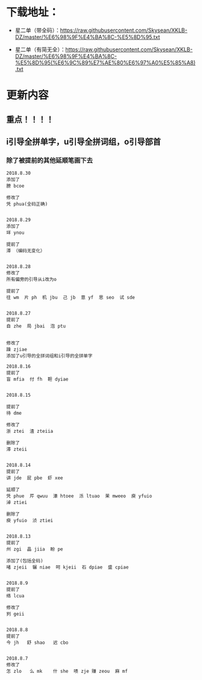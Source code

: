 # 下载地址：
* 星二单（带全码）：https://raw.githubusercontent.com/Skysean/XKLB-DZ/master/%E6%98%9F%E4%BA%8C-%E5%8D%95.txt

* 星二单（有简无全）：https://raw.githubusercontent.com/Skysean/XKLB-DZ/master/%E6%98%9F%E4%BA%8C-%E5%8D%95(%E6%9C%89%E7%AE%80%E6%97%A0%E5%85%A8).txt

# 更新内容

## 重点！！！！
## i引导全拼单字，u引导全拼词组，o引导部首

### 除了被提前的其他延顺笔画下去

````
2018.8.30
添加了
膀 bcoe

修改了
凭 phua(全码正确)


2018.8.29
添加了
垟 ynou

提前了
滞 （编码无变化）


2018.8.28
修改了
所有偏旁的引导从i改为o

提前了
往 wm  片 ph  机 jbu  己 jb  意 yf  思 seo  试 sde


2018.8.27
提前了
自 zhe  局 jbai  泡 ptu


修改了 
躁 zjiae
添加了u引导的全拼词组和i引导的全拼单字

2018.8.16
提前了
盲 mfia  付 fh  靼 dyiae  


2018.8.15

提前了
待 dme

修改了
浙 ztei  渣 zteiia

删除了
滞 zteii


2018.8.14
提前了
讲 jde  屁 pbe  虾 xee

延顺了
凭 phue  芹 qwuu  濠 htoee  泺 ltuao  茉 mweeo  庾 yfuio
淖 ztiei

删除了
瘐 yfuio  浈 ztiei  


2018.8.13
提前了
州 zgi  晶 jiia  盼 pe

添加了(包括全码)
啫 zjeii  辗 niae  呵 kjeii  石 dpiae  盛 cpiae


2018.8.9
提前了
络 lcua

修改了
刿 geii


2018.8.8
提前了
今 jh   舒 shao   迟 cbo


2018.8.7
修改了
怎 zlo	么 mk	什 she  啧 zje 赚 zeou  麻 mf
````
